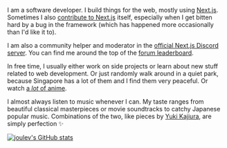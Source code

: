 I am a software developer. I build things for the web, mostly using [Next.js](https://nextjs.org). Sometimes I also [contribute to Next.js](https://github.com/vercel/next.js/commits?author=joulev) itself, especially when I get bitten hard by a bug in the framework (which has happened more occasionally than I'd like it to).

I am also a community helper and moderator in the [official Next.js Discord server](https://nextjs.org/discord). You can find me around the top of the [forum leaderboard](https://nextjs-forum.com).

In free time, I usually either work on side projects or learn about new stuff related to web development. Or just randomly walk around in a quiet park, because Singapore has a lot of them and I find them very peaceful. Or watch [a *lot* of anime](https://joulev.dev/apps/anime).

I almost always listen to music whenever I can. My taste ranges from beautiful classical masterpieces or movie soundtracks to catchy Japanese popular music. Combinations of the two, like pieces by [Yuki Kajiura](https://en.wikipedia.org/wiki/Yuki_Kajiura), are simply perfection ✨

<!-- EXCLUDE -->

[![joulev's GitHub stats](https://github-readme-stats.vercel.app/api?username=joulev&theme=nord&hide_border=true&text_bold=false)](https://github.com/anuraghazra/github-readme-stats)
